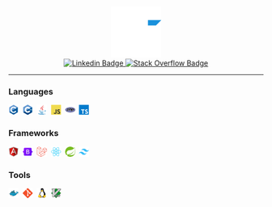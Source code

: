 <div id="header" align="center">
    <img src="https://github.com/ruben-27/ruben-27/blob/master/img/logo.png" width="100">
    <div id="badges">
        <a href="https://www.linkedin.com/in/rub%C3%A9n-torres-guti%C3%A9rrez-3168981b8/">
            <img src="https://img.shields.io/badge/LinkedIn-blue?logo=linkedin&logoColor=white&style=for-the-badge" alt="Linkedin Badge">
	</a>
        <a href="https://www.rubentorresgutierrez.com/">
            <img src="https://img.shields.io/badge/Portfolio-gray?style=for-the-badge&logo=pandora&logoColor=white" alt="Stack Overflow Badge">
	</a>
    </div>
</div>

---

### Languages
<div>
    <img height="20" src="https://github.com/devicons/devicon/blob/master/icons/c/c-original.svg">&nbsp;
    <img height="20" src="https://github.com/devicons/devicon/blob/master/icons/cplusplus/cplusplus-original.svg">&nbsp;
    <img height="20" src="https://github.com/devicons/devicon/blob/master/icons/java/java-original.svg">&nbsp;
    <img height="20" src="https://github.com/devicons/devicon/blob/master/icons/javascript/javascript-original.svg">&nbsp;
    <img height="20" src="https://github.com/devicons/devicon/blob/master/icons/php/php-original.svg">&nbsp;
    <img height="20" src="https://github.com/devicons/devicon/blob/master/icons/typescript/typescript-original.svg">&nbsp;
</div>

### Frameworks
<div>
    <img height="20" src="https://github.com/devicons/devicon/blob/master/icons/angularjs/angularjs-original.svg">&nbsp;
    <img height="20" src="https://github.com/devicons/devicon/blob/master/icons/bootstrap/bootstrap-original.svg">&nbsp;
    <img height="20" src="https://github.com/devicons/devicon/blob/master/icons/laravel/laravel-original.svg">&nbsp;
    <img height="20" src="https://github.com/devicons/devicon/blob/master/icons/react/react-original.svg">&nbsp;
    <img height="20" src="https://github.com/devicons/devicon/blob/master/icons/spring/spring-original.svg">&nbsp;
    <img height="20" src="https://github.com/devicons/devicon/blob/master/icons/tailwindcss/tailwindcss-original.svg">&nbsp;
</div>
	
### Tools
<div>
    <img height="20" src="https://github.com/devicons/devicon/blob/master/icons/docker/docker-original.svg">&nbsp;
    <img height="20" src="https://github.com/devicons/devicon/blob/master/icons/git/git-original.svg">&nbsp;
    <img height="20" src="https://github.com/devicons/devicon/blob/master/icons/linux/linux-original.svg">&nbsp;
    <img height="20" src="https://github.com/devicons/devicon/blob/master/icons/vim/vim-original.svg">&nbsp;
</div>
